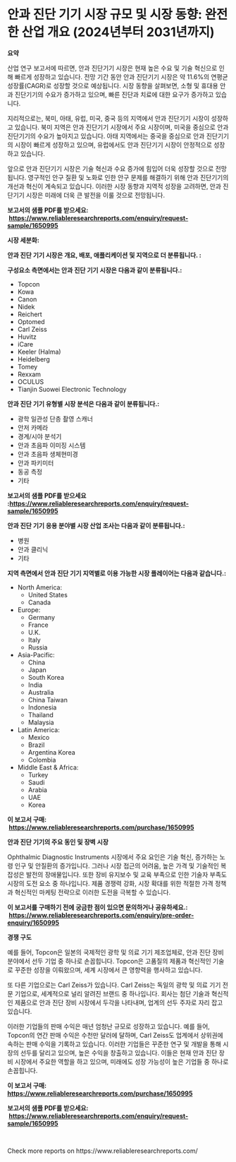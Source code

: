 <p><h1>안과 진단 기기 시장 규모 및 시장 동향: 완전한 산업 개요 (2024년부터 2031년까지)</h1></p><p><strong>요약</strong></p>
<p><p>산업 연구 보고서에 따르면, 안과 진단기기 시장은 현재 높은 수요 및 기술 혁신으로 인해 빠르게 성장하고 있습니다. 전망 기간 동안 안과 진단기기 시장은 약 11.6%의 연평균 성장률(CAGR)로 성장할 것으로 예상됩니다. 시장 동향을 살펴보면, 소형 및 휴대용 안과 진단기기의 수요가 증가하고 있으며, 빠른 진단과 치료에 대한 요구가 증가하고 있습니다.</p><p>지리적으로는, 북미, 아태, 유럽, 미국, 중국 등의 지역에서 안과 진단기기 시장이 성장하고 있습니다. 북미 지역은 안과 진단기기 시장에서 주요 시장이며, 미국을 중심으로 안과 진단기기의 수요가 높아지고 있습니다. 아태 지역에서는 중국을 중심으로 안과 진단기기의 시장이 빠르게 성장하고 있으며, 유럽에서도 안과 진단기기 시장이 안정적으로 성장하고 있습니다.</p><p>앞으로 안과 진단기기 시장은 기술 혁신과 수요 증가에 힘입어 더욱 성장할 것으로 전망됩니다. 영구적인 안구 질환 및 노화로 인한 안구 문제를 해결하기 위해 안과 진단기기의 개선과 혁신이 계속되고 있습니다. 이러한 시장 동향과 지역적 성장을 고려하면, 안과 진단기기 시장은 미래에 더욱 큰 발전을 이룰 것으로 전망됩니다.</p></p>
<p><strong>보고서의 샘플 PDF를 받으세요: &nbsp;<a href="https://www.reliableresearchreports.com/enquiry/request-sample/1650995">https://www.reliableresearchreports.com/enquiry/request-sample/1650995</a></strong></p>
<p><strong>시장 세분화:</strong></p>
<p><strong> 안과 진단 기기 시장은 개요, 배포, 애플리케이션 및 지역으로 더 분류됩니다. :</strong></p>
<p><strong>구성요소 측면에서는 안과 진단 기기 시장은 다음과 같이 분류됩니다.:</strong></p>
<p><ul><li>Topcon</li><li>Kowa</li><li>Canon</li><li>Nidek</li><li>Reichert</li><li>Optomed</li><li>Carl Zeiss</li><li>Huvitz</li><li>iCare</li><li>Keeler (Halma)</li><li>Heidelberg</li><li>Tomey</li><li>Rexxam</li><li>OCULUS</li><li>Tianjin Suowei Electronic Technology</li></ul></p>
<p><strong> 안과 진단 기기 유형별 시장 분석은 다음과 같이 분류됩니다.:</strong></p>
<p><ul><li>광학 일관성 단층 촬영 스캐너</li><li>안저 카메라</li><li>경계/시야 분석기</li><li>안과 초음파 이미징 시스템</li><li>안과 초음파 생체현미경</li><li>안과 파키미터</li><li>동공 측정</li><li>기타</li></ul></p>
<p><strong>보고서의 샘플 PDF를 받으세요 :<a href="https://www.reliableresearchreports.com/enquiry/request-sample/1650995">https://www.reliableresearchreports.com/enquiry/request-sample/1650995</a></strong></p>
<p><strong> 안과 진단 기기 응용 분야별 시장 산업 조사는 다음과 같이 분류됩니다.:</strong></p>
<p><ul><li>병원</li><li>안과 클리닉</li><li>기타</li></ul></p>
<p><strong>지역 측면에서 안과 진단 기기 지역별로 이용 가능한 시장 플레이어는 다음과 같습니다.:</strong></p>
<p><ul>
    <li>
        North America:
        <ul>
            <li>United States</li>
            <li>Canada</li>
        </ul>
    </li>
    <li>
        Europe:
        <ul>
            <li>Germany</li>
            <li>France</li>
            <li>U.K.</li>
            <li>Italy</li>
            <li>Russia</li>
        </ul>
    </li>
    <li>
        Asia-Pacific:
        <ul>
            <li>China</li>
            <li>Japan</li>
            <li>South Korea</li>
            <li>India</li>
            <li>Australia</li>
            <li>China Taiwan</li>
            <li>Indonesia</li>
            <li>Thailand</li>
            <li>Malaysia</li>
        </ul>
    </li>
    <li>
        Latin America:
        <ul>
            <li>Mexico</li>
            <li>Brazil</li>
            <li>Argentina Korea</li>
            <li>Colombia</li>
        </ul>
    </li>
    <li>
        Middle East & Africa:
        <ul>
            <li>Turkey</li>
            <li>Saudi</li>
            <li>Arabia</li>
            <li>UAE</li>
            <li>Korea</li>
        </ul>
    </li>
    </ul></p>
<p><strong>이 보고서 구매: &nbsp;<a href="https://www.reliableresearchreports.com/purchase/1650995">https://www.reliableresearchreports.com/purchase/1650995</a></strong></p>
<p><strong>안과 진단 기기의 주요 동인 및 장벽 시장</strong></p>
<p><p>Ophthalmic Diagnostic Instruments 시장에서 주요 요인은 기술 혁신, 증가하는 노령 인구 및 안질환의 증가입니다. 그러나 시장 접근의 어려움, 높은 가격 및 기술적인 복잡성은 발전의 장애물입니다. 또한 장비 유지보수 및 교육 부족으로 인한 기술자 부족도 시장의 도전 요소 중 하나입니다. 제품 경쟁력 강화, 시장 확대를 위한 적절한 가격 정책과 혁신적인 마케팅 전략으로 이러한 도전을 극복할 수 있습니다.</p></p>
<p><strong>이 보고서를 구매하기 전에 궁금한 점이 있으면 문의하거나 공유하세요.: &nbsp;<a href="https://www.reliableresearchreports.com/enquiry/pre-order-enquiry/1650995">https://www.reliableresearchreports.com/enquiry/pre-order-enquiry/1650995</a></strong></p>
<p><strong>경쟁 구도</strong></p>
<p><p>예를 들어, Topcon은 일본의 국제적인 광학 및 의료 기기 제조업체로, 안과 진단 장비 분야에서 선두 기업 중 하나로 손꼽힙니다. Topcon은 고품질의 제품과 혁신적인 기술로 꾸준한 성장을 이뤄왔으며, 세계 시장에서 큰 영향력을 행사하고 있습니다.</p><p>또 다른 기업으로는 Carl Zeiss가 있습니다. Carl Zeiss는 독일의 광학 및 의료 기기 전문 기업으로, 세계적으로 널리 알려진 브랜드 중 하나입니다. 회사는 첨단 기술과 혁신적인 제품으로 안과 진단 장비 시장에서 두각을 나타내며, 업계의 선두 주자로 자리 잡고 있습니다.</p><p>이러한 기업들의 판매 수익은 매년 엄청난 규모로 성장하고 있습니다. 예를 들어, Topcon의 연간 판매 수익은 수천만 달러에 달하며, Carl Zeiss도 업계에서 상위권에 속하는 판매 수익을 기록하고 있습니다. 이러한 기업들은 꾸준한 연구 및 개발을 통해 시장의 선두를 달리고 있으며, 높은 수익을 창출하고 있습니다. 이들은 현재 안과 진단 장비 시장에서 주요한 역할을 하고 있으며, 미래에도 성장 가능성이 높은 기업들 중 하나로 손꼽힙니다.</p></p>
<p><strong>이 보고서 구매: &nbsp; <a href="https://www.reliableresearchreports.com/purchase/1650995">https://www.reliableresearchreports.com/purchase/1650995</a></strong></p>
<p><strong>보고서의 샘플 PDF를 받으세요: &nbsp;<a href="https://www.reliableresearchreports.com/enquiry/request-sample/1650995">https://www.reliableresearchreports.com/enquiry/request-sample/1650995</a></strong><strong></strong></p>
<p>&nbsp;</p>
<p>Check more reports on https://www.reliableresearchreports.com/</p>